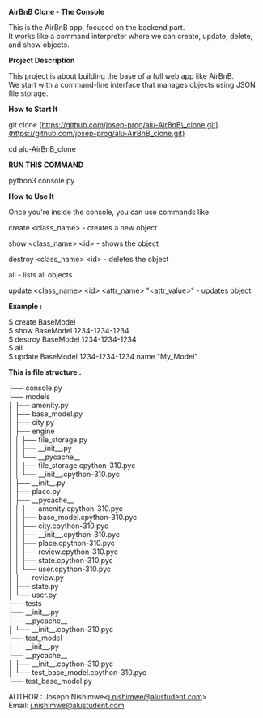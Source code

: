 **AirBnB Clone \- The Console**

This is the AirBnB app, focused on the backend part.    
It works like a command interpreter where we can create, update, delete, and show objects.  

**Project Description**

This project is about building the base of a full web app like AirBnB.    
We start with a command-line interface that manages objects using JSON file storage.

**How to Start It**

git clone [https://github.com/josep-prog/alu-AirBnB\_clone.git](https://github.com/josep-prog/alu-AirBnB_clone.git)

cd alu-AirBnB\_clone

**RUN THIS COMMAND**

python3 console.py

**How to Use It**

Once you're inside the console, you can use commands like:

create \<class\_name\> \- creates a new object

show \<class\_name\> \<id\> \- shows the object

destroy \<class\_name\> \<id\> \- deletes the object

all \- lists all objects

update \<class\_name\> \<id\> \<attr\_name\> "\<attr\_value\>" \- updates object

**Example :** 

$ create BaseModel  
$ show BaseModel 1234-1234-1234  
$ destroy BaseModel 1234-1234-1234  
$ all  
$ update BaseModel 1234-1234-1234 name "My\_Model"

**This is file structure .**

├── console.py  
├── models  
│   ├── amenity.py  
│   ├── base\_model.py  
│   ├── city.py  
│   ├── engine  
│   │   ├── file\_storage.py  
│   │   ├── \_\_init\_\_.py  
│   │   └── \_\_pycache\_\_  
│   │       ├── file\_storage.cpython-310.pyc  
│   │       └── \_\_init\_\_.cpython-310.pyc  
│   ├── \_\_init\_\_.py  
│   ├── place.py  
│   ├── \_\_pycache\_\_  
│   │   ├── amenity.cpython-310.pyc  
│   │   ├── base\_model.cpython-310.pyc  
│   │   ├── city.cpython-310.pyc  
│   │   ├── \_\_init\_\_.cpython-310.pyc  
│   │   ├── place.cpython-310.pyc  
│   │   ├── review.cpython-310.pyc  
│   │   ├── state.cpython-310.pyc  
│   │   └── user.cpython-310.pyc  
│   ├── review.py  
│   ├── state.py  
│   └── user.py  
└── tests  
    ├── \_\_init\_\_.py  
    ├── \_\_pycache\_\_  
    │   └── \_\_init\_\_.cpython-310.pyc  
    └── test\_model  
        ├── \_\_init\_\_.py  
        ├── \_\_pycache\_\_  
        │   ├── \_\_init\_\_.cpython-310.pyc  
        │   └── test\_base\_model.cpython-310.pyc  
        └── test\_base\_model.py

AUTHOR : Joseph Nishimwe\<j.nishimwe@alustudent.com\>  
Email: [j.nishimwe@alustudent.com](mailto:j.nishimwe@alustudent.com)


